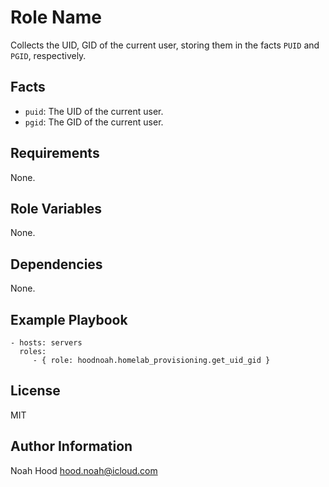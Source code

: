# Role Name

Collects the UID, GID of the current user, storing them in the facts `PUID` and `PGID`, respectively.

## Facts

- `puid`: The UID of the current user.
- `pgid`: The GID of the current user.

## Requirements

None.

## Role Variables

None.

## Dependencies

None.

## Example Playbook

    - hosts: servers
      roles:
         - { role: hoodnoah.homelab_provisioning.get_uid_gid }

## License

MIT

## Author Information

Noah Hood [hood.noah@icloud.com](mailto:hood.noah@icloud.com)
